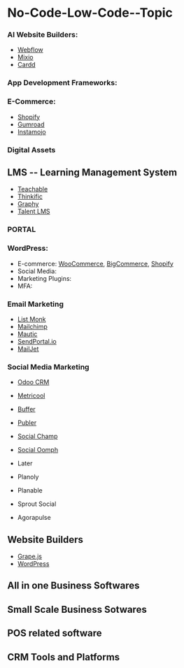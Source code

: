 # No-Code-Low-Code--Topic

### AI Website Builders:
- [Webflow](https://webflow.com)
- [Mixio](https://mixio.com)
- [Cardd](https://cardd.co)

### App Development Frameworks:

### E-Commerce:
- [Shopify](https://shopify.com)
- [Gumroad](https://gumroad.com)
- [Instamojo](https://instamojo.com)

### Digital Assets

## LMS  -- Learning Management System
- [Teachable](https://teachable.com)
- [Thinkific](https://thinkific.com)
- [Graphy](https://graphy.com)
- [Talent LMS](https://talentlms.com)

### PORTAL

### WordPress:
- E-commerce: [WooCommerce](https://woocommerce.com), [BigCommerce](https://bigcommerce.com), [Shopify](https://shopify.com)
- Social Media:
- Marketing Plugins:
- MFA:

### Email Marketing
- [List Monk](https://listmonk.app)
- [Mailchimp](https://mailchimp.com)
- [Mautic](https://mautic.org)
- [SendPortal.io](https://sendportal.io)
- [MailJet](https://mailjet.net)

### Social Media Marketing
- [Odoo CRM](https://odoo.com)
- [Metricool](https://metricool.com)
- [Buffer](https://buffer.com)
- [Publer](https://publer.io)
- [Social Champ](https://socialchamp.io)
- [Social Oomph](https://socialoomph.com)

- Later
- Planoly
- Planable
- Sprout Social
- Agorapulse
  

## Website Builders
- [Grape.js](https://grapesjs.com)
- [WordPress](https://wordpress.com)



## All in one Business Softwares

## Small Scale Business Sotwares 

## POS related software

## CRM Tools and Platforms

